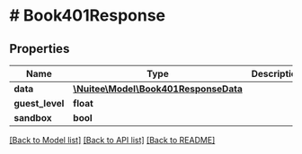 # # Book401Response

## Properties

Name | Type | Description | Notes
------------ | ------------- | ------------- | -------------
**data** | [**\Nuitee\Model\Book401ResponseData**](Book401ResponseData.md) |  | [optional]
**guest_level** | **float** |  | [optional]
**sandbox** | **bool** |  | [optional]

[[Back to Model list]](../../README.md#models) [[Back to API list]](../../README.md#endpoints) [[Back to README]](../../README.md)
